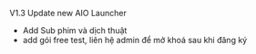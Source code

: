 V1.3
Update new AIO Launcher
+ Add Sub phim và dịch thuật
+ add gói free test, liên hệ admin để mở khoá sau khi đăng ký
